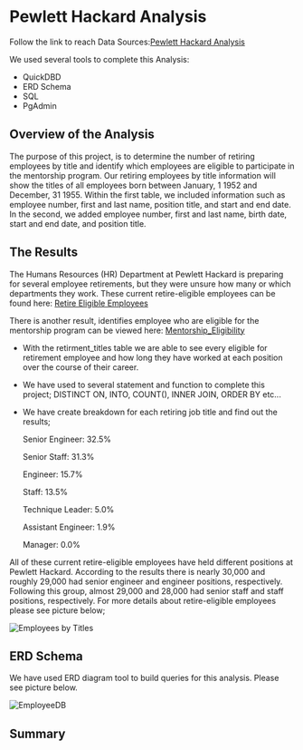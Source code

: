 # Pewlett Hackard Analysis
Follow the link to reach Data Sources:[Pewlett Hackard Analysis](https://github.com/JohnCselcuk/Pewlett-Hackard-Analysis)  

We used several tools to complete this Analysis:
- QuickDBD
- ERD Schema
- SQL
- PgAdmin

## Overview of the Analysis


The purpose of this project, is to determine the number of retiring employees by title and identify which employees are eligible to participate in the mentorship program. Our retiring employees by title information will show the titles of all employees born between January, 1 1952 and December, 31 1955. Within the first table, we included information such as employee number, first and last name, position title, and start and end date. In the second, we added employee number, first and last name, birth date, start and end date, and position title.

## The Results
The Humans Resources (HR) Department at Pewlett Hackard is preparing for several employee retirements, but they were unsure how many or which departments they work. These current retire-eligible employees can be found here:
[Retire Eligible Employees](https://github.com/JohnCselcuk/Pewlett-Hackard-Analysis/blob/main/Analysis%20Projects%20Folder/Pewlett-Hackard-Analysis%20Folder/Data/retirement_titles.csv)

There is another result, identifies employee who are eligible for the mentorship program can be viewed here: [Mentorship_Eligibility](https://github.com/JohnCselcuk/Pewlett-Hackard-Analysis/blob/main/Analysis%20Projects%20Folder/Pewlett-Hackard-Analysis%20Folder/Data/mentorship_eligibilty.csv)

- With the retirment_titles table we are able to see every eligible for retirement employee and how long they have worked at each position over the course of their career.
- We have used to several statement and function to complete this project; DISTINCT ON, INTO, COUNT(), INNER JOIN, ORDER BY etc...
- We have create breakdown for each retiring job title and find out the results;
    
   Senior Engineer: 32.5%
    
   Senior Staff: 31.3%
    
   Engineer: 15.7%
    
   Staff: 13.5%
    
   Technique Leader: 5.0%
    
   Assistant Engineer: 1.9%
    
   Manager: 0.0%


All of these current retire-eligible employees have held different positions at Pewlett Hackard. According to the results there is nearly 30,000 and roughly 29,000 had senior engineer and engineer positions, respectively. Following this group, almost 29,000 and 28,000 had senior staff and staff positions, respectively. For more details about retire-eligible employees please see picture below;

![Employees by Titles](https://user-images.githubusercontent.com/85411967/137603448-ff6ffbd5-b9f5-4080-8ced-45f2c5d5d707.png)

## ERD Schema
We have used ERD diagram tool to build queries for this analysis. Please see picture below.

![EmployeeDB](https://user-images.githubusercontent.com/85411967/137627486-f2c1afe3-3380-414c-9067-752a82575a38.png)

## Summary
